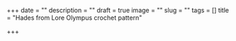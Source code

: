 +++
date = ""
description = ""
draft = true
image = ""
slug = ""
tags = []
title = "Hades from Lore Olympus crochet pattern"

+++
